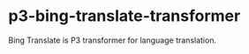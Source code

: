 p3-bing-translate-transformer
=============================

Bing Translate is P3 transformer for language translation.
